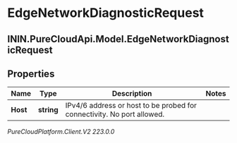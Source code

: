 # EdgeNetworkDiagnosticRequest

## ININ.PureCloudApi.Model.EdgeNetworkDiagnosticRequest

## Properties

|Name | Type | Description | Notes|
|------------ | ------------- | ------------- | -------------|
| **Host** | **string** | IPv4/6 address or host to be probed for connectivity. No port allowed. | |



_PureCloudPlatform.Client.V2 223.0.0_
